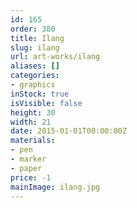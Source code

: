 ```yaml
---
id: 165
order: 380
title: Ilang
slug: ilang
url: art-works/ilang
aliases: []
categories:
- graphics
inStock: true
isVisible: false
height: 30
width: 21
date: 2015-01-01T00:00:00Z
materials:
- pen
- marker
- paper
price: -1
mainImage: ilang.jpg
---
```

